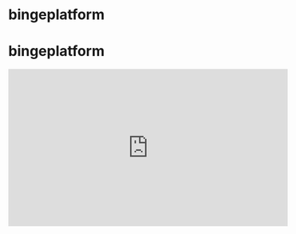 # bingeplatform
# bingeplatform


<iframe width="560" height="315" src="https://drive.google.com/drive/u/0/folders/1KJofR2DhIe4ulBUzBrUo7IDWJTOpK_0i" frameborder="0" allowfullscreen></iframe>
